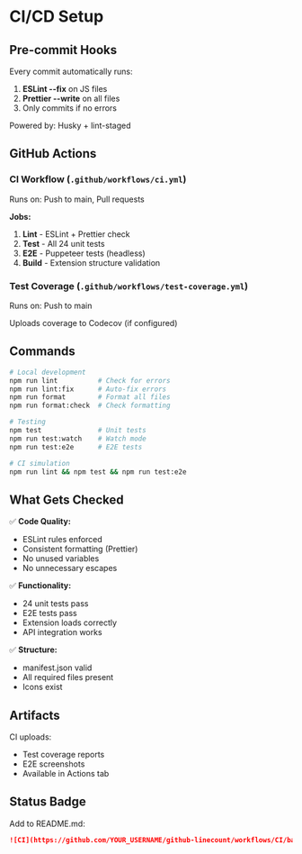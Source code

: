 # CI/CD Setup

## Pre-commit Hooks

Every commit automatically runs:
1. **ESLint --fix** on JS files
2. **Prettier --write** on all files  
3. Only commits if no errors

Powered by: Husky + lint-staged

## GitHub Actions

### CI Workflow (`.github/workflows/ci.yml`)

Runs on: Push to main, Pull requests

**Jobs:**
1. **Lint** - ESLint + Prettier check
2. **Test** - All 24 unit tests
3. **E2E** - Puppeteer tests (headless)
4. **Build** - Extension structure validation

### Test Coverage (`.github/workflows/test-coverage.yml`)

Runs on: Push to main

Uploads coverage to Codecov (if configured)

## Commands

```bash
# Local development
npm run lint          # Check for errors
npm run lint:fix      # Auto-fix errors
npm run format        # Format all files
npm run format:check  # Check formatting

# Testing
npm test              # Unit tests
npm run test:watch    # Watch mode
npm run test:e2e      # E2E tests

# CI simulation
npm run lint && npm test && npm run test:e2e
```

## What Gets Checked

✅ **Code Quality:**
- ESLint rules enforced
- Consistent formatting (Prettier)
- No unused variables
- No unnecessary escapes

✅ **Functionality:**
- 24 unit tests pass
- E2E tests pass
- Extension loads correctly
- API integration works

✅ **Structure:**
- manifest.json valid
- All required files present
- Icons exist

## Artifacts

CI uploads:
- Test coverage reports
- E2E screenshots  
- Available in Actions tab

## Status Badge

Add to README.md:
```markdown
![CI](https://github.com/YOUR_USERNAME/github-linecount/workflows/CI/badge.svg)
```
